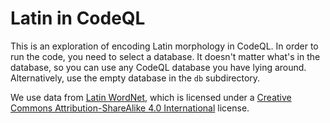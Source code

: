 # Latin in CodeQL

This is an exploration of encoding Latin morphology in CodeQL. In order to run
the code, you need to select a database. It doesn't matter what's in the
database, so you can use any CodeQL database you have lying around.
Alternatively, use the empty database in the `db` subdirectory.

We use data from [Latin WordNet](https://latinwordnet.exeter.ac.uk/), which is
licensed under a [Creative Commons Attribution-ShareAlike 4.0
International](https://creativecommons.org/licenses/by-sa/4.0/) license.
